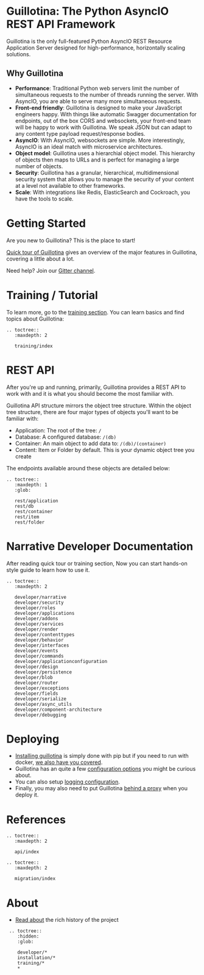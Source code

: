 # Guillotina: The Python AsyncIO REST API Framework

Guillotina is the only full-featured Python AsyncIO REST Resource Application
Server designed for high-performance, horizontally scaling solutions.

## Why Guillotina

 - **Performance**: Traditional Python web servers limit the number of simultaneous
   requests to the number of threads running the server. With AsyncIO, you are
   able to serve many more simultaneous requests.
 - **Front-end friendly**: Guillotina is designed to make your
   JavaScript engineers happy. With things like automatic Swagger documentation
   for endpoints, out of the box CORS and websockets, your front-end team will be happy
   to work with Guillotina. We speak JSON but can adapt to any content type
   payload request/response bodies.
 - **AsyncIO**: With AsyncIO, websockets are simple. More interestingly, AsyncIO
   is an ideal match with microservice architectures.
 - **Object model**: Guillotina uses a hierarchial object model. This hierarchy
   of objects then maps to URLs and is perfect for managing
   a large number of objects.
 - **Security**: Guillotina has a granular, hierarchical, multidimensional
   security system that allows you to manage the security of your content
   at a level not available to other frameworks.
 - **Scale**: With integrations like Redis, ElasticSearch and Cockroach, you
   have the tools to scale.

# Getting Started

Are you new to Guillotina? This is the place to start!

[Quick tour of Guillotina](./quick-tour.html) gives an overview of the major features in
Guillotina, covering a little about a lot.

Need help? Join our [Gitter channel](https://gitter.im/plone/guillotina).

# Training / Tutorial

To learn more, go to the [training section](./training/index.html).
You can learn basics and find topics about Guillotina:

```eval_rst
.. toctree::
   :maxdepth: 2

   training/index
```

# REST API

After you're up and running, primarily, Guillotina provides a REST API to work with
and it is what you should become the most familiar with.

Guillotina API structure mirrors the object tree structure. Within the object
tree structure, there are four major types of objects you'll want to be familiar
with:

- Application: The root of the tree: `/`
- Database: A configured database: `/(db)`
- Container: An main object to add data to: `/(db)/(container)`
- Content: Item or Folder by default. This is your dynamic object tree you create

The endpoints available around these objects are detailed below:

```eval_rst
.. toctree::
   :maxdepth: 1
   :glob:

   rest/application
   rest/db
   rest/container
   rest/item
   rest/folder
```

# Narrative Developer Documentation

After reading quick tour or training section,
Now you can start hands-on style guide to learn how to use it.

```eval_rst
.. toctree::
   :maxdepth: 2

   developer/narrative
   developer/security
   developer/roles
   developer/applications
   developer/addons
   developer/services
   developer/render
   developer/contenttypes
   developer/behavior
   developer/interfaces
   developer/events
   developer/commands
   developer/applicationconfiguration
   developer/design
   developer/persistence
   developer/blob
   developer/router
   developer/exceptions
   developer/fields
   developer/serialize
   developer/async_utils
   developer/component-architecture
   developer/debugging
```

# Deploying

- [Installing guillotina](./installation/installation.html)
  is simply done with pip but if you need to run with docker,
  [we also have you covered](https://hub.docker.com/r/guillotina/guillotina/).
- Guillotina has an quite a few
  [configuration options](./installation/configuration.html)
  you might be curious about.
- You can also setup
  [logging configuration](./installation/logging.html).
- Finally, you may also need to put Guillotina
  [behind a proxy](./installation/production.html)
  when you deploy it.


# References

```eval_rst
.. toctree::
   :maxdepth: 2

   api/index
```

```eval_rst
.. toctree::
   :maxdepth: 2

   migration/index
```

# About

- [Read about](./about.html) the rich history of the project

```eval_rst
 .. toctree::
    :hidden:
    :glob:

    developer/*
    installation/*
    training/*
    *
```
